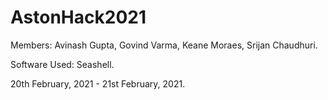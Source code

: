 # AstonHack2021
Members: Avinash Gupta, Govind Varma, Keane Moraes, Srijan Chaudhuri.

Software Used: Seashell.

20th February, 2021 - 21st February, 2021.
